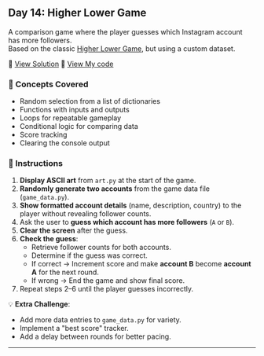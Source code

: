 ## Day 14: Higher Lower Game  
A comparison game where the player guesses which Instagram account has more followers.  
Based on the classic [Higher Lower Game](https://www.higherlowergame.com/), but using a custom dataset.

📄 [View Solution](solution.py) 📄 [View My code](d14.py)  

### 🧠 Concepts Covered
- Random selection from a list of dictionaries  
- Functions with inputs and outputs  
- Loops for repeatable gameplay  
- Conditional logic for comparing data  
- Score tracking  
- Clearing the console output

### 📝 Instructions
1. **Display ASCII art** from `art.py` at the start of the game.  
2. **Randomly generate two accounts** from the game data file (`game_data.py`).  
3. **Show formatted account details** (name, description, country) to the player without revealing follower counts.  
4. Ask the user to **guess which account has more followers** (`A` or `B`).  
5. **Clear the screen** after the guess.  
6. **Check the guess**:
   - Retrieve follower counts for both accounts.  
   - Determine if the guess was correct.  
   - If correct → Increment score and make **account B** become **account A** for the next round.  
   - If wrong → End the game and show final score.  
7. Repeat steps 2–6 until the player guesses incorrectly.

💡 **Extra Challenge**:
- Add more data entries to `game_data.py` for variety.  
- Implement a "best score" tracker.  
- Add a delay between rounds for better pacing.

---
